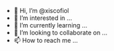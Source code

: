 - 👋 Hi, I’m @xiscofiol
- 👀 I’m interested in ...
- 🌱 I’m currently learning ...
- 💞️ I’m looking to collaborate on ...
- 📫 How to reach me ...

<!---
xiscofiol/xiscofiol is a ✨ special ✨ repository because its `README.md` (this file) appears on your GitHub profile.
You can click the Preview link to take a look at your changes.
--->
